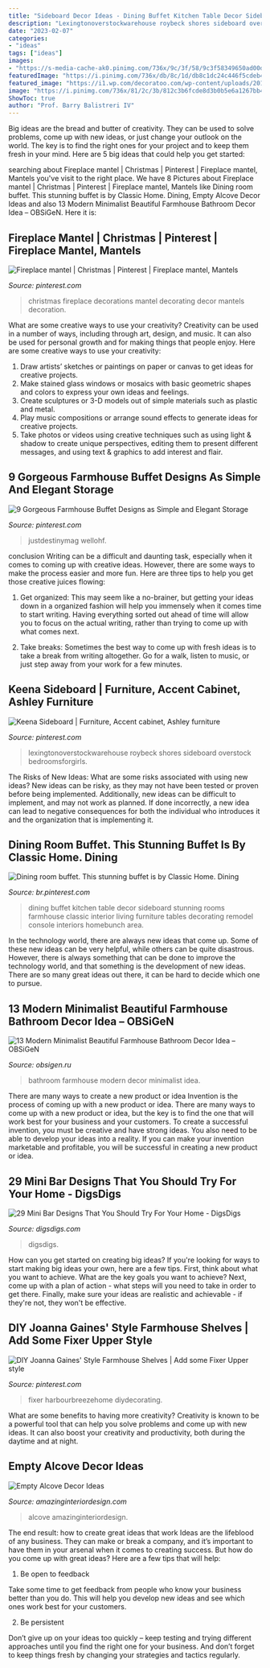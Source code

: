 ```yaml
---
title: "Sideboard Decor Ideas - Dining Buffet Kitchen Table Decor Sideboard Stunning Rooms Farmhouse Classic Interior Living Furniture Tables Decorating Remodel Console Interiors Homebunch Area"
description: "Lexingtonoverstockwarehouse roybeck shores sideboard overstock bedroomsforgirls"
date: "2023-02-07"
categories:
- "ideas"
tags: ["ideas"]
images:
- "https://s-media-cache-ak0.pinimg.com/736x/9c/3f/58/9c3f58349650ad00d72682d9a33c4b38--christmas-fireplace-mantels-fireplace-mantles.jpg"
featuredImage: "https://i.pinimg.com/736x/db/8c/1d/db8c1dc24c446f5cdeb4082f9352275e.jpg"
featured_image: "https://i1.wp.com/decoratoo.com/wp-content/uploads/2018/05/simple1_result-2.jpg?resize=564%2C846&amp;ssl=1"
image: "https://i.pinimg.com/736x/81/2c/3b/812c3b6fcde8d3b0b5e6a1267bb4c147.jpg"
ShowToc: true
author: "Prof. Barry Balistreri IV"
---
```



Big ideas are the bread and butter of creativity. They can be used to solve problems, come up with new ideas, or just change your outlook on the world. The key is to find the right ones for your project and to keep them fresh in your mind. Here are 5 big ideas that could help you get started: 

	

		
searching about Fireplace mantel | Christmas | Pinterest | Fireplace mantel, Mantels you've visit to the right place. We have 8 Pictures about Fireplace mantel | Christmas | Pinterest | Fireplace mantel, Mantels like Dining room buffet. This stunning buffet is by Classic Home. Dining, Empty Alcove Decor Ideas and also 13 Modern Minimalist Beautiful Farmhouse Bathroom Decor Idea – OBSiGeN. Here it is:
		
    
## Fireplace Mantel | Christmas | Pinterest | Fireplace Mantel, Mantels

<img loading=lazy src="https://s-media-cache-ak0.pinimg.com/736x/9c/3f/58/9c3f58349650ad00d72682d9a33c4b38--christmas-fireplace-mantels-fireplace-mantles.jpg" onerror="this.onerror=null;this.src='https://tse2.mm.bing.net/th?id=OIP.9CM7sVwYRansPrcC6MoKegHaJ3&amp;pid=15.1';" alt="Fireplace mantel | Christmas | Pinterest | Fireplace mantel, Mantels">

_Source: pinterest.com_

>christmas fireplace decorations mantel decorating decor mantels decoration. 

	

What are some creative ways to use your creativity?
Creativity can be used in a number of ways, including through art, design, and music. It can also be used for personal growth and for making things that people enjoy. Here are some creative ways to use your creativity: 
1. Draw artists’ sketches or paintings on paper or canvas to get ideas for creative projects. 
2. Make stained glass windows or mosaics with basic geometric shapes and colors to express your own ideas and feelings. 
3. Create sculptures or 3-D models out of simple materials such as plastic and metal. 
4. Play music compositions or arrange sound effects to generate ideas for creative projects. 
5. Take photos or videos using creative techniques such as using light & shadow to create unique perspectives, editing them to present different messages, and using text & graphics to add interest and flair.

    
## 9 Gorgeous Farmhouse Buffet Designs As Simple And Elegant Storage

<img loading=lazy src="https://i.pinimg.com/736x/81/2c/3b/812c3b6fcde8d3b0b5e6a1267bb4c147.jpg" onerror="this.onerror=null;this.src='https://tse1.mm.bing.net/th?id=OIP.TdEzyzhrhkiS11lKeEGTvQHaLG&amp;pid=15.1';" alt="9 Gorgeous Farmhouse Buffet Designs as Simple and Elegant Storage">

_Source: pinterest.com_

>justdestinymag wellohf. 

	

conclusion
Writing can be a difficult and daunting task, especially when it comes to coming up with creative ideas. However, there are some ways to make the process easier and more fun. Here are three tips to help you get those creative juices flowing:
1. Get organized: This may seem like a no-brainer, but getting your ideas down in a organized fashion will help you immensely when it comes time to start writing. Having everything sorted out ahead of time will allow you to focus on the actual writing, rather than trying to come up with what comes next.

2. Take breaks: Sometimes the best way to come up with fresh ideas is to take a break from writing altogether. Go for a walk, listen to music, or just step away from your work for a few minutes.

    
## Keena Sideboard | Furniture, Accent Cabinet, Ashley Furniture

<img loading=lazy src="https://i.pinimg.com/736x/db/8c/1d/db8c1dc24c446f5cdeb4082f9352275e.jpg" onerror="this.onerror=null;this.src='https://tse2.mm.bing.net/th?id=OIP.vtLg-oI6fMENY95bZ8BpwAHaHa&amp;pid=15.1';" alt="Keena Sideboard | Furniture, Accent cabinet, Ashley furniture">

_Source: pinterest.com_

>lexingtonoverstockwarehouse roybeck shores sideboard overstock bedroomsforgirls. 

	

The Risks of New Ideas: What are some risks associated with using new ideas?
New ideas can be risky, as they may not have been tested or proven before being implemented. Additionally, new ideas can be difficult to implement, and may not work as planned. If done incorrectly, a new idea can lead to negative consequences for both the individual who introduces it and the organization that is implementing it.

    
## Dining Room Buffet. This Stunning Buffet Is By Classic Home. Dining

<img loading=lazy src="https://i.pinimg.com/originals/3e/f3/74/3ef37444bedca7cd2711ffe686d21184.jpg" onerror="this.onerror=null;this.src='https://tse2.mm.bing.net/th?id=OIP.plF_RCGHeU2rGUmMxD3r9AHaLH&amp;pid=15.1';" alt="Dining room buffet. This stunning buffet is by Classic Home. Dining">

_Source: br.pinterest.com_

>dining buffet kitchen table decor sideboard stunning rooms farmhouse classic interior living furniture tables decorating remodel console interiors homebunch area. 

	

In the technology world, there are always new ideas that come up. Some of these new ideas can be very helpful, while others can be quite disastrous. However, there is always something that can be done to improve the technology world, and that something is the development of new ideas. There are so many great ideas out there, it can be hard to decide which one to pursue.

    
## 13 Modern Minimalist Beautiful Farmhouse Bathroom Decor Idea – OBSiGeN

<img loading=lazy src="https://i1.wp.com/decoratoo.com/wp-content/uploads/2018/05/simple1_result-2.jpg?resize=564%2C846&amp;ssl=1" onerror="this.onerror=null;this.src='https://tse3.mm.bing.net/th?id=OIP.ES2244sK9uTdBoIZs0d2DAHaLH&amp;pid=15.1';" alt="13 Modern Minimalist Beautiful Farmhouse Bathroom Decor Idea – OBSiGeN">

_Source: obsigen.ru_

>bathroom farmhouse modern decor minimalist idea. 

	

There are many ways to create a new product or idea
Invention is the process of coming up with a new product or idea. There are many ways to come up with a new product or idea, but the key is to find the one that will work best for your business and your customers. To create a successful invention, you must be creative and have strong ideas. You also need to be able to develop your ideas into a reality. If you can make your invention marketable and profitable, you will be successful in creating a new product or idea.

    
## 29 Mini Bar Designs That You Should Try For Your Home - DigsDigs

<img loading=lazy src="https://www.digsdigs.com/photos/mini-bar-designs-you-should-try-for-your-home-12-554x830.jpg" onerror="this.onerror=null;this.src='https://tse1.mm.bing.net/th?id=OIP.U0BFagLbgKcBQIWIxkJPDAHaLG&amp;pid=15.1';" alt="29 Mini Bar Designs That You Should Try For Your Home - DigsDigs">

_Source: digsdigs.com_

>digsdigs. 

	

How can you get started on creating big ideas?
If you're looking for ways to start making big ideas your own, here are a few tips. First, think about what you want to achieve. What are the key goals you want to achieve? Next, come up with a plan of action - what steps will you need to take in order to get there. Finally, make sure your ideas are realistic and achievable - if they're not, they won't be effective.

    
## DIY Joanna Gaines&#039; Style Farmhouse Shelves | Add Some Fixer Upper Style

<img loading=lazy src="https://i.pinimg.com/736x/54/60/ea/5460ea7b1c7a423dbbf81014b77ccc90.jpg" onerror="this.onerror=null;this.src='https://tse3.mm.bing.net/th?id=OIP.bl8JKlVQZytFzvhZSWzoZQHaLH&amp;pid=15.1';" alt="DIY Joanna Gaines&#039; Style Farmhouse Shelves | Add some Fixer Upper style">

_Source: pinterest.com_

>fixer harbourbreezehome diydecorating. 

	

What are some benefits to having more creativity?
Creativity is known to be a powerful tool that can help you solve problems and come up with new ideas. It can also boost your creativity and productivity, both during the daytime and at night.

    
## Empty Alcove Decor Ideas

<img loading=lazy src="https://www.amazinginteriordesign.com/wp-content/uploads/2020/07/1-2.jpg" onerror="this.onerror=null;this.src='https://tse2.mm.bing.net/th?id=OIP.CxpaoxXa6cKIzXvaHlUv5gHaFC&amp;pid=15.1';" alt="Empty Alcove Decor Ideas">

_Source: amazinginteriordesign.com_

>alcove amazinginteriordesign. 

	

The end result: how to create great ideas that work
Ideas are the lifeblood of any business. They can make or break a company, and it’s important to have them in your arsenal when it comes to creating success. But how do you come up with great ideas? Here are a few tips that will help:
1. Be open to feedback

Take some time to get feedback from people who know your business better than you do. This will help you develop new ideas and see which ones work best for your customers.

2. Be persistent

Don’t give up on your ideas too quickly – keep testing and trying different approaches until you find the right one for your business. And don’t forget to keep things fresh by changing your strategies and tactics regularly.

